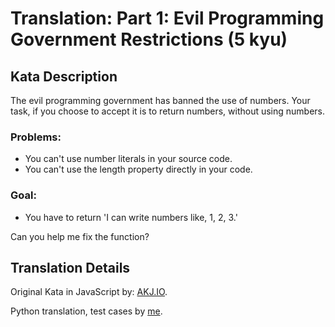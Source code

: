  # Translation: Part 1: Evil Programming Government Restrictions (5 kyu)

## Kata Description
The evil programming government has banned the use of numbers.
Your task, if you choose to accept it is to return numbers, without using numbers.

### Problems:   
- You can't use number literals in your source code. 
- You can't use the length property directly in your code.   

### Goal:
- You have to return 'I can write numbers like, 1, 2, 3.'

Can you help me fix the function?

## Translation Details

Original Kata in JavaScript by: [AKJ.IO](https://www.codewars.com/users/AKJ.IO).

Python translation, test cases by [me](https://www.codewars.com/users/coffeeismyblood).
